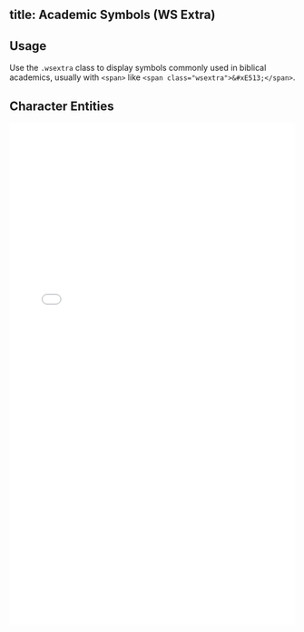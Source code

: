 title: Academic Symbols (WS Extra)
---

## Usage

Use the `.wsextra` class to display symbols commonly used in biblical academics, usually with `<span>` like `<span class="wsextra">&#xE513;</span>`.

## Character Entities

<iframe height='882' scrolling='no' title='WS Extra' src='//codepen.io/bhdirect/embed/62540d1d673b0f6f979324fb10a3f1b7/?height=882&theme-id=28865&default-tab=result&embed-version=2' frameborder='no' allowtransparency='true' allowfullscreen='true' style='width: 100%;'>See the Pen <a href='http://codepen.io/bhdirect/pen/62540d1d673b0f6f979324fb10a3f1b7/'>WS Extra</a> by BH Direct (<a href='http://codepen.io/bhdirect'>@bhdirect</a>) on <a href='http://codepen.io'>CodePen</a>.
</iframe>